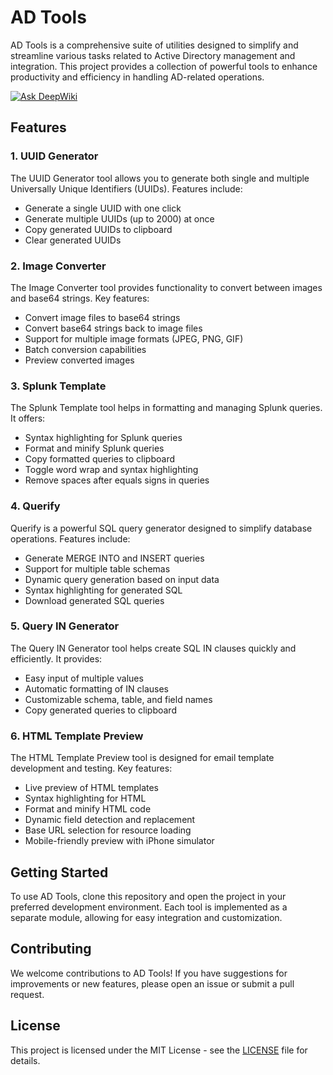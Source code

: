 # AD Tools

AD Tools is a comprehensive suite of utilities designed to simplify and streamline various tasks related to Active Directory management and integration. This project provides a collection of powerful tools to enhance productivity and efficiency in handling AD-related operations.

[![Ask DeepWiki](https://deepwiki.com/badge.svg)](https://deepwiki.com/lolikgiovi/adtools)

## Features

### 1. UUID Generator

The UUID Generator tool allows you to generate both single and multiple Universally Unique Identifiers (UUIDs). Features include:

- Generate a single UUID with one click
- Generate multiple UUIDs (up to 2000) at once
- Copy generated UUIDs to clipboard
- Clear generated UUIDs

### 2. Image Converter

The Image Converter tool provides functionality to convert between images and base64 strings. Key features:

- Convert image files to base64 strings
- Convert base64 strings back to image files
- Support for multiple image formats (JPEG, PNG, GIF)
- Batch conversion capabilities
- Preview converted images

### 3. Splunk Template

The Splunk Template tool helps in formatting and managing Splunk queries. It offers:

- Syntax highlighting for Splunk queries
- Format and minify Splunk queries
- Copy formatted queries to clipboard
- Toggle word wrap and syntax highlighting
- Remove spaces after equals signs in queries

### 4. Querify

Querify is a powerful SQL query generator designed to simplify database operations. Features include:

- Generate MERGE INTO and INSERT queries
- Support for multiple table schemas
- Dynamic query generation based on input data
- Syntax highlighting for generated SQL
- Download generated SQL queries

### 5. Query IN Generator

The Query IN Generator tool helps create SQL IN clauses quickly and efficiently. It provides:

- Easy input of multiple values
- Automatic formatting of IN clauses
- Customizable schema, table, and field names
- Copy generated queries to clipboard

### 6. HTML Template Preview

The HTML Template Preview tool is designed for email template development and testing. Key features:

- Live preview of HTML templates
- Syntax highlighting for HTML
- Format and minify HTML code
- Dynamic field detection and replacement
- Base URL selection for resource loading
- Mobile-friendly preview with iPhone simulator

## Getting Started

To use AD Tools, clone this repository and open the project in your preferred development environment. Each tool is implemented as a separate module, allowing for easy integration and customization.

## Contributing

We welcome contributions to AD Tools! If you have suggestions for improvements or new features, please open an issue or submit a pull request.

## License

This project is licensed under the MIT License - see the [LICENSE](LICENSE) file for details.

